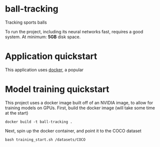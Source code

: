 # ball-tracking

Tracking sports balls

To run the project, including its neural networks fast, requires a good system.
At minimum: **5GB** disk space.

# Application quickstart

This application uses [docker](www.docker.com), a popular

# Model training quickstart

This project uses a docker image built off of an NVIDIA image, to allow for 
training models on GPUs.
First, build the docker image (will take some time at the start)
```
docker build -t ball-tracking .
```

Next, spin up the docker container, and point it to the COCO dataset

```
bash training_start.sh /datasets/COCO
```


